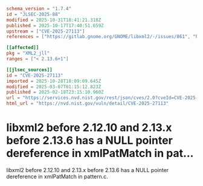 ```toml
schema_version = "1.7.4"
id = "JLSEC-2025-88"
modified = 2025-10-31T18:41:21.318Z
published = 2025-10-17T17:40:51.659Z
upstream = ["CVE-2025-27113"]
references = ["https://gitlab.gnome.org/GNOME/libxml2/-/issues/861", "https://security.netapp.com/advisory/ntap-20250306-0004/"]

[[affected]]
pkg = "XML2_jll"
ranges = ["< 2.13.6+1"]

[[jlsec_sources]]
id = "CVE-2025-27113"
imported = 2025-10-28T18:09:09.645Z
modified = 2025-03-07T01:15:12.823Z
published = 2025-02-18T23:15:10.960Z
url = "https://services.nvd.nist.gov/rest/json/cves/2.0?cveId=CVE-2025-27113"
html_url = "https://nvd.nist.gov/vuln/detail/CVE-2025-27113"
```

# libxml2 before 2.12.10 and 2.13.x before 2.13.6 has a NULL pointer dereference in xmlPatMatch in pat...

libxml2 before 2.12.10 and 2.13.x before 2.13.6 has a NULL pointer dereference in xmlPatMatch in pattern.c.

